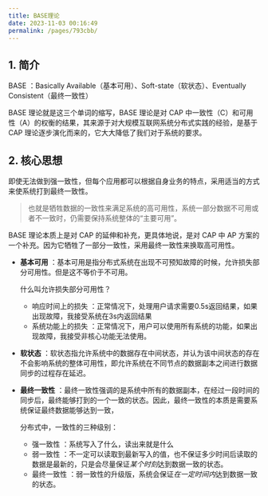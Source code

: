 ```yaml
---
title: BASE理论
date: 2023-11-03 00:16:49
permalink: /pages/793cbb/
---
```

## 1. 简介

BASE ：Basically Available（基本可用）、Soft-state（软状态）、Eventually Consistent（最终一致性）

BASE 理论就是这三个单词的缩写，BASE 理论是对 CAP 中一致性（C）和可用性（A）的权衡的结果，其来源于对大规模互联网系统分布式实践的经验，是基于 CAP 理论逐步演化而来的，它大大降低了我们对于系统的要求。

## 2. 核心思想

即使无法做到强一致性，但每个应用都可以根据自身业务的特点，采用适当的方式来使系统打到最终一致性。

>也就是牺牲数据的一致性来满足系统的高可用性，系统一部分数据不可用或者不一致时，仍需要保持系统整体的“主要可用”。

BASE 理论本质上是对 CAP 的延伸和补充，更具体地说，是对 CAP 中 AP 方案的一个补充。因为它牺牲了一部分一致性，采用最终一致性来换取高可用性。

- **基本可用** ：基本可用是指分布式系统在出现不可预知故障的时候，允许损失部分可用性。但是这不等价于不可用。

  什么叫允许损失部分可用性？

    - 响应时间上的损失 ：正常情况下，处理用户请求需要0.5s返回结果，如果出现故障，我接受系统在3s内返回结果
    - 系统功能上的损失 ：正常情况下，用户可以使用所有系统的功能，如果出现故障，我接受非核心功能无法使用。

- **软状态** ：软状态指允许系统中的数据存在中间状态，并认为该中间状态的存在不会影响系统的整体可用性，即允许系统在不同节点的数据副本之间进行数据同步的过程存在延迟。

- **最终一致性** ：最终一致性强调的是系统中所有的数据副本，在经过一段时间的同步后，最终能够打到的一个一致的状态。因此，最终一致性的本质是需要系统保证最终数据能够达到一致，

  分布式中，一致性的三种级别：

    - 强一致性 ：系统写入了什么，读出来就是什么
    - 弱一致性 ：不一定可以读取到最新写入的值，也不保证多少时间后读取的数据是最新的，只是会尽量保证*某个时刻*达到数据一致的状态。
    - 最终一致性 ：弱一致性的升级版，系统会保证*在一定时间内*达到数据一致的状态。


